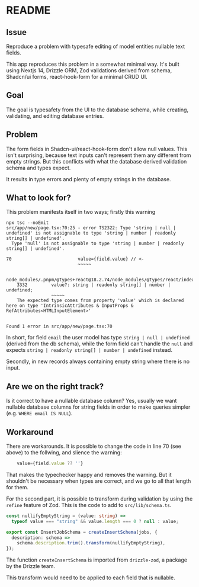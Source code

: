 # README

## Issue

Reproduce a problem with typesafe editing of model entities nullable text fields.

This app reproduces this problem in a somewhat minimal way. It's built using Nextjs 14, Drizzle ORM, Zod validations derived from schema, Shadcn/ui forms, react-hook-form for a minimal CRUD UI.

## Goal

The goal is typesafety from the UI to the database schema, while creating, validating, and editing database entries.

## Problem

The form fields in Shadcn-ui/react-hook-form don't allow null values. This isn't surprising, because text inputs can't represent them any different from empty strings. But this conflicts with what the database derived validation schema and types expect.

It results in type errors and plenty of empty strings in the database.

## What to look for?

This problem manifests itself in two ways; firstly this warning

```shell
npx tsc --noEmit
src/app/new/page.tsx:70:25 - error TS2322: Type 'string | null | undefined' is not assignable to type 'string | number | readonly string[] | undefined'.
  Type 'null' is not assignable to type 'string | number | readonly string[] | undefined'.

70                         value={field.value} // <-
                           ~~~~~

  node_modules/.pnpm/@types+react@18.2.74/node_modules/@types/react/index.d.ts:3332:9
    3332         value?: string | readonly string[] | number | undefined;
                 ~~~~~
    The expected type comes from property 'value' which is declared here on type 'IntrinsicAttributes & InputProps & RefAttributes<HTMLInputElement>'


Found 1 error in src/app/new/page.tsx:70
```

In short, for field `email` the user model has type `string | null | undefined` (derived from the db schema), while the form field can't handle the `null` and expects `string | readonly string[] | number | undefined` instead.

Secondly, in new records always containing empty string where there is no input.

## Are we on the right track?

Is it correct to have a nullable database column? Yes, usually we want nullable database columns for string fields in order to make queries simpler (e.g. `WHERE email IS NULL`).

## Workaround

There are workarounds. It is possible to change the code in line 70 (see above) to the follwing, and slience the warning:

```jsx
    value={field.value ?? ''}
```

That makes the typechecker happy and removes the warning. But it shouldn't be necessary when types are correct, and we go to all that length for them.

For the second part, it is possible to transform during validation by using the `refine` feature of Zod. This is the code to add to `src/lib/schema.ts`.

```ts
const nullifyEmptyString = (value: string) =>
  typeof value === "string" && value.length === 0 ? null : value;

export const InsertJobSchema = createInsertSchema(jobs, {
  description: schema =>
    schema.description.trim().transform(nullifyEmptyString),
});
```

The function `createInsertSchema` is imported from `drizzle-zod`, a package by the Drizzle team.

This transform would need to be applied to each field that is nullable.
